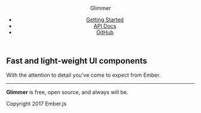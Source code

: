 <header>
  Glimmer
  <navbar class="main-navbar">
    <ul>
      <li><a href="/docs/getting-started">Getting Started</a></li>
      <li><a href="/api">API Docs</a></li>
      <li><a href="https://github.com/glimmer">GitHub</a></li>
    </ul>
  </navbar>
</header>

<div class="call-to-action">
  <h2 class="call-to-action__highlight">
    Fast and light-weight UI components
  </h2>
  <p>With the attention to detail you've come to expect from <span class="call-to-action--lighter">Ember</span>.</p>
</div>

<hr>
<footer>
  <strong>Glimmer</strong> is free, open source, and always will be.

  Copyright 2017 Ember.js
</footer>